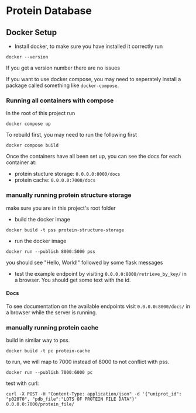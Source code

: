# Protein Database 


## Docker Setup

* Install docker, to make sure you have installed it correctly run
```
docker --version
```
If you get a version number there are no issues

If you want to use docker compose, you may need to seperately install a package called something like `docker-compose`.

### Running all containers with compose

In the root of this project run 
```
docker compose up
```

To rebuild first, you may need to run the following first
```
docker compose build
```

Once the containers have all been set up, you can see the docs for each container at:

* protein stucture storage: `0.0.0.0:8000/docs`
* protein cache: `0.0.0.0:7000/docs`


### manually running protein structure storage

make sure you are in this project's root folder

* build the docker image
```
docker build -t pss protein-structure-storage
```
* run the docker image
```
docker run --publish 8000:5000 pss
```
you should see "Hello, World!" followed by some flask messages
* test the example endpoint by visiting `0.0.0.0:8000/retrieve_by_key/` in a browser. You should get some text with the id.

#### Docs

To see documentation on the available endpoints visit `0.0.0.0:8000/docs/` in a browser while the server is running.


### manually running protein cache
	
build in similar way to pss. 
```
docker build -t pc protein-cache
```
to run, we will map to 7000 instead of 8000 to not conflict with pss.
```
docker run --publish 7000:6000 pc
```

test with curl:
```
curl -X POST -H "Content-Type: application/json" -d '{"uniprot_id": "p02070", "pdb_file":"LOTS OF PROTEIN FILE DATA"}' 0.0.0.0:7000/protein_file/
```
